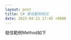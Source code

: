 ```yaml
---
layout: post
title: C# 寄信範例程式
date: 2023-04-21 17:45 +0800
---
```


發信範例Method如下
<script  type='text/javascript' src=''>

    public static void sendMailLog()
    {
	  WebMail.SmtpServer = ""; //例如微軟的smtp 就打 smtp.office365.com
	  WebMail.SmtpPort = 0;    //  smtp.office365.com底下可打587 port
	  WebMail.SmtpUseDefaultCredentials = true;
	  WebMail.EnableSsl = true;  
	  WebMail.Password = "Your Mail Pwd"; //寄件人信箱密碼
	  WebMail.From = "Your Mail Acc";     //寄件人信箱帳號
	  WebMail.UserName = "Your Mail Acc"; //寄件人信箱帳號
	  WebMail.Send(
        to: "", //打收件人信箱 格式為「信箱1,信箱2,信箱3,信箱4」組成的string,  可參考string.Join(",", List<Mail>);
			  subject: "測是", //標題
			  filesToAttach: new string[] { filePath }, //附檔路徑
			  body: "" //信件內容,(可用html格式撰寫)
         );
    }
